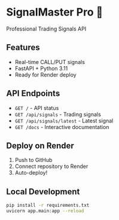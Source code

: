 # SignalMaster Pro 🚀

Professional Trading Signals API

## Features
- Real-time CALL/PUT signals
- FastAPI + Python 3.11
- Ready for Render deploy

## API Endpoints
- `GET /` - API status
- `GET /api/signals` - Trading signals
- `GET /api/signals/latest` - Latest signal
- `GET /docs` - Interactive documentation

## Deploy on Render
1. Push to GitHub
2. Connect repository to Render
3. Auto-deploy!

## Local Development
```bash
pip install -r requirements.txt
uvicorn app.main:app --reload
